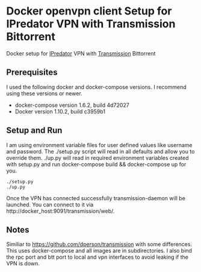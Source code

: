 # Docker openvpn client Setup for IPredator VPN with Transmission Bittorrent 
Docker setup for [IPredator](https://ipredator.se/) VPN with [Transmission](https://www.transmissionbt.com/) Bittorrent

## Prerequisites

I used the following docker and docker-compose versions. I recommend using these versions or newer.

* docker-compose version 1.6.2, build 4d72027
* Docker version 1.10.2, build c3959b1

## Setup and Run

I am using environment variable files for user defined values like username and password. The ./setup.py script will read in all defaults and allow you to override them. ./up.py will read in required environment variables created with setup.py and run docker-compose build && docker-compose up <opt args> for you.

```
./setup.py
./up.py
```

Once the VPN has connected successfully transmission-daemon will be launched. You can connect to it via http://docker_host:9091/transmission/web/.

## Notes

Similiar to https://github.com/dperson/transmission with some differences. This uses docker-compose and all images are in subdirectories. I also bind the rpc port and btt port to local and vpn interfaces to avoid leaking if the VPN is down. 

